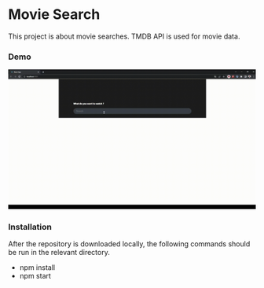 # Movie Search

This project is about movie searches. TMDB API is used for movie data.

### Demo
![Alt Text](/overview.gif)

### Installation
After the repository is downloaded locally, the following commands should be run in the relevant directory.
- npm install
- npm start

